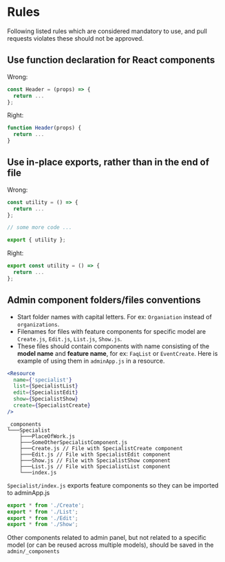 # Rules

Following listed rules which are considered mandatory to use, and pull requests violates these should not be approved.

## Use function declaration for React components

Wrong:

```javascript
const Header = (props) => {
  return ...
};

```

Right:

```javascript
function Header(props) {
  return ...
}

```

## Use in-place exports, rather than in the end of file

Wrong:

```javascript
const utility = () => {
  return ...
};

// some more code ...

export { utility };
```

Right:

```javascript
export const utility = () => {
  return ...
};
```

## Admin component folders/files conventions

- Start folder names with capital letters. For ex: `Organiation` instead of `organizations`.
- Filenames for files with feature components for specific model are `Create.js`, `Edit.js`, `List.js`, `Show.js`.
- These files should contain components with name consisting of the **model name** and **feature name**, for ex: `FaqList` or `EventCreate`. Here is example of using them in `adminApp.js` in a resource.

```jsx
<Resource
  name={'specialist'}
  list={SpecialistList}
  edit={SpecialistEdit}
  show={SpecialistShow}
  create={SpecialistCreate}
/>
```

```
_components
└───Specialist
    ├───PlaceOfWork.js
    ├───SomeOtherSpecialistComponent.js
    ├───Create.js // File with SpecialistCreate component
    ├───Edit.js // File with SpecialistEdit component
    ├───Show.js // File with SpecialistShow component
    ├───List.js // File with SpecialistList component
    └───index.js
```

`Specialist/index.js` exports feature components so they can be imported to adminApp.js

```js
export * from './Create';
export * from './List';
export * from './Edit';
export * from './Show';
```

Other components related to admin panel, but not related to a specific model (or can be reused across multiple models), should be saved in the `admin/_components`
